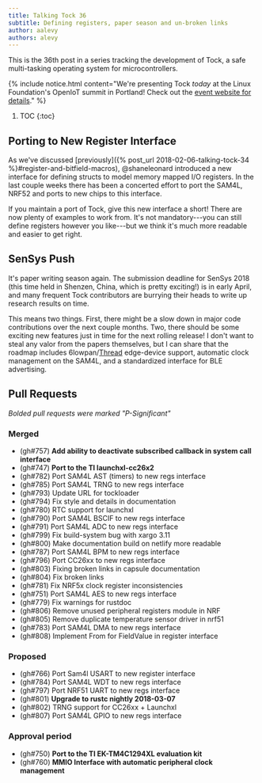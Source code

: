 ```yaml
---
title: Talking Tock 36
subtitle: Defining registers, paper season and un-broken links
author: aalevy
authors: alevy
---
```


This is the 36th post in a series tracking the development of Tock, a safe
multi-tasking operating system for microcontrollers.

{% include notice.html content="We're presenting Tock _today_ at the Linux Foundation's
OpenIoT summit in Portland! Check out the [event website for details](http://sched.co/DYLt)."
%}

1. TOC
{:toc}

## Porting to New Register Interface

As we've discussed [previously]({% post_url 2018-02-06-talking-tock-34 %}#register-and-bitfield-macros), @shaneleonard introduced a new interface for defining structs to model memory mapped I/O registers. In the last couple weeks there has been a concerted effort to port the SAM4L, NRF52 and ports to new chips to this interface.

If you maintain a port of Tock, give this new interface a short! There are now plenty of examples to work from. It's not mandatory---you can still define registers however you like---but we think it's much more readable and easier to get right.

## SenSys Push

It's paper writing season again. The submission deadline for SenSys 2018 (this time held in Shenzen, China, which is pretty exciting!) is in early April, and many frequent Tock contributors are burrying their heads to write up research results on time.

This means two things. First, there might be a slow down in major code contributions over the next couple months. Two, there should be some exciting new features just in time for the next rolling release! I don't want to steal any valor from the papers themselves, but I can share that the roadmap includes 6lowpan/[Thread](https://www.threadgroup.org) edge-device support, automatic clock management on the SAM4L, and a standardized interface for BLE advertising.

## Pull Requests

_Bolded pull requests were marked "P-Significant"_

### Merged

  * (gh#757) **Add ability to deactivate subscribed callback in system call interface**
  * (gh#747) **Port to the TI launchxl-cc26x2**
  * (gh#782) Port SAM4L AST (timers) to new regs interface
  * (gh#785) Port SAM4L TRNG to new regs interface
  * (gh#793) Update URL for tockloader
  * (gh#794) Fix style and details in documentation
  * (gh#780) RTC support for launchxl
  * (gh#790) Port SAM4L BSCIF to new regs interface
  * (gh#791) Port SAM4L ADC to new regs interface
  * (gh#799) Fix build-system bug with xargo 3.11
  * (gh#800) Make documentation build on netlify more readable
  * (gh#787) Port SAM4L BPM to new regs interface
  * (gh#796) Port CC26xx to new regs interface
  * (gh#803) Fixing broken links in capsule documentation
  * (gh#804) Fix broken links
  * (gh#781) Fix NRF5x clock register inconsistencies
  * (gh#751) Port SAM4L AES to new regs interface
  * (gh#779) Fix warnings for rustdoc
  * (gh#806) Remove unused peripheral registers module in NRF
  * (gh#805) Remove duplicate temperature sensor driver in nrf51
  * (gh#783) Port SAM4L DMA to new regs interface
  * (gh#808) Implement From for FieldValue in register interface

### Proposed

  * (gh#766) Port Sam4l USART to new register interface
  * (gh#784) Port SAM4L WDT to new regs interface
  * (gh#797) Port NRF51 UART to new regs interface
  * (gh#801) **Upgrade to rustc nightly 2018-03-07**
  * (gh#802) TRNG support for CC26xx + Launchxl
  * (gh#807) Port SAM4L GPIO to new regs interface

### Approval period

  * (gh#750) **Port to the TI EK-TM4C1294XL evaluation kit**
  * (gh#760) **MMIO Interface with automatic peripheral clock management**
